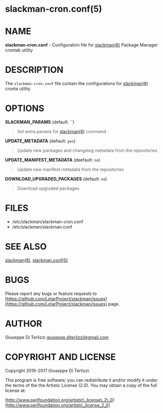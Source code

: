 # slackman-cron.conf(5)
# NAME

**slackman-cron.conf** - Configuration file for [slackman(8)](../8/slackman.md) Package Manager crontab utility

# DESCRIPTION

The `slackman-cron.conf` file contain the configurations for [slackman(8)](../8/slackman.md) cronta utility.

# OPTIONS

**SLACKMAN\_PARAMS** (default: ``)

> Set extra params for [slackman(8)](../8/slackman.md) command

**UPDATE\_METADATA** (default: `yes`)

> Update new packages and changelog metadata from the repositories

**UPDATE\_MANIFEST\_METADATA** (deefault: `no`)

> Update new manifest metadata from the repositories

**DOWNLOAD\_UPGRADED\_PACKAGES** (default: `no`)

> Download upgraded packages

# FILES

- /etc/slackman/slackman-cron.conf
- /etc/slackman/slackman.conf

# SEE ALSO

[slackman(8)](../8/slackman.md), [slackman.conf(5)](../5/slackman.conf.md)

# BUGS

Please report any bugs or feature requests to 
[https://github.com/LotarProject/slackman/issues](https://github.com/LotarProject/slackman/issues) page.

# AUTHOR

Giuseppe Di Terlizzi <giuseppe.diterlizzi@gmail.com>

# COPYRIGHT AND LICENSE

Copyright 2016-2017 Giuseppe Di Terlizzi.

This program is free software; you can redistribute it and/or modify it
under the terms of the the Artistic License (2.0). You may obtain a
copy of the full license at:

[http://www.perlfoundation.org/artistic\_license\_2\_0](http://www.perlfoundation.org/artistic_license_2_0)
